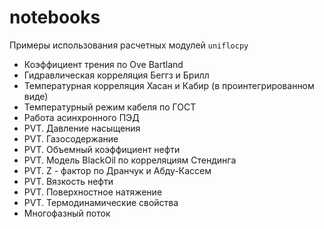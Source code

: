# notebooks #

Примеры использования расчетных модулей `uniflocpy`

* Коэффициент трения по Ove Bartland 
* Гидравлическая корреляция Беггз и Брилл
* Температурная корреляция Хасан и Кабир (в проинтегрированном виде)
* Температурный режим кабеля по ГОСТ
* Работа асинхронного ПЭД
* PVT. Давление насыщения
* PVT. Газосодержание
* PVT. Объемный коэффициент нефти
* PVT. Модель BlackOil по корреляциям Стендинга
* PVT. Z - фактор по Дранчук и Абду-Кассем
* PVT. Вязкость нефти
* PVT. Поверхностное натяжение
* PVT. Термодинамические свойства
* Многофазный поток